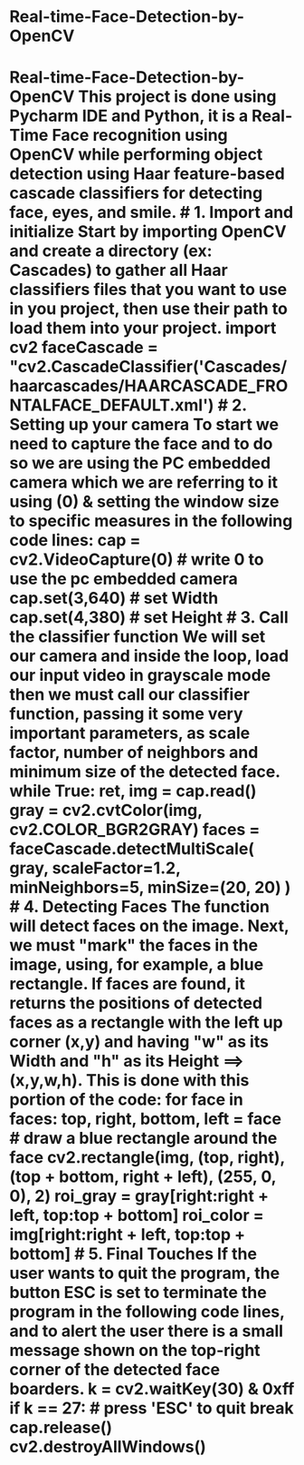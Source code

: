 # Real-time-Face-Detection-by-OpenCV
# Real-time-Face-Detection-by-OpenCV This project is done using Pycharm IDE and Python, it is a Real-Time Face recognition using OpenCV while performing object detection using Haar feature-based cascade classifiers for detecting face, eyes, and smile. # 1. Import and initialize Start by importing OpenCV and create a directory (ex: Cascades) to gather all Haar classifiers files that you want to use in you project, then use their path to load them into your project. import cv2   faceCascade = "cv2.CascadeClassifier('Cascades/haarcascades/HAARCASCADE_FRONTALFACE_DEFAULT.xml')  # 2. Setting up your camera To start we need to capture the face and to do so we are using the PC embedded camera which we are referring to it using (0) &amp; setting the window size to specific measures in the following code lines: cap = cv2.VideoCapture(0)  # write 0 to use the pc embedded camera  cap.set(3,640) # set Width  cap.set(4,380) # set Height  # 3. Call the classifier function We will set our camera and inside the loop, load our input video in grayscale mode then we must call our classifier function, passing it some very important parameters, as scale factor, number of neighbors and minimum size of the detected face. while True:      ret, img = cap.read()      gray = cv2.cvtColor(img, cv2.COLOR_BGR2GRAY)      faces = faceCascade.detectMultiScale(          gray,          scaleFactor=1.2,          minNeighbors=5,          minSize=(20, 20)      )    # 4. Detecting Faces The function will detect faces on the image. Next, we must "mark" the faces in the image, using, for example, a blue rectangle. If faces are found, it returns the positions of detected faces as a rectangle with the left up corner (x,y) and having "w" as its Width and "h" as its Height ==> (x,y,w,h). This is done with this portion of the code:  for face in faces:          top, right, bottom, left = face          # draw a blue rectangle around the face          cv2.rectangle(img, (top, right), (top + bottom, right + left), (255, 0, 0), 2)          roi_gray = gray[right:right + left, top:top + bottom]          roi_color = img[right:right + left, top:top + bottom]          # 5. Final Touches If the user wants to quit the program, the button ESC is set to terminate the program in the following code lines, and to alert the user there is a small message shown on the top-right corner of the detected face boarders. k = cv2.waitKey(30) &amp; 0xff      if k == 27:  # press 'ESC' to quit          break  cap.release()  cv2.destroyAllWindows()
